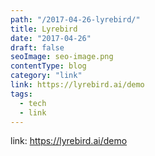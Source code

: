 ```yaml
---
path: "/2017-04-26-lyrebird/"
title: Lyrebird
date: "2017-04-26"
draft: false
seoImage: seo-image.png
contentType: blog
category: "link"
link: https://lyrebird.ai/demo
tags:
  - tech
  - link
---
```


link: https://lyrebird.ai/demo
